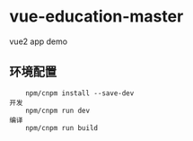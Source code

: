 # vue-education-master
vue2 app demo

## 环境配置
```
    npm/cnpm install --save-dev
开发
    npm/cnpm run dev
编译
    npm/cnpm run build
```
